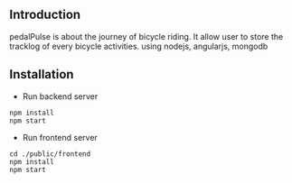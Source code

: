 ## Introduction

pedalPulse is about the journey of bicycle riding. It allow user to store the tracklog of every bicycle activities.
using nodejs, angularjs, mongodb

## Installation

* Run backend server
```
npm install
npm start

```

* Run frontend server
```
cd ./public/frontend
npm install
npm start

```

